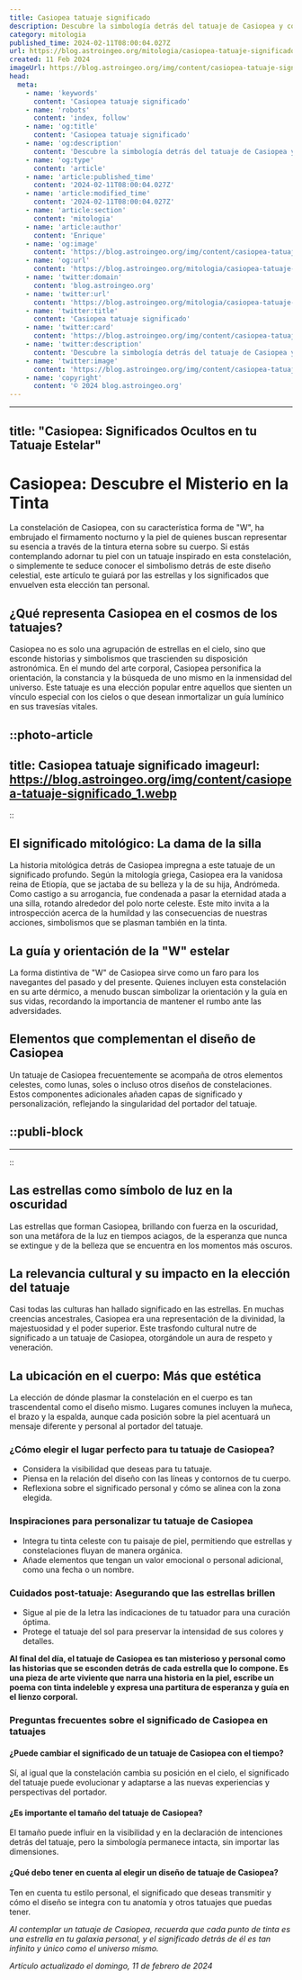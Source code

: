 ```yaml
---
title: Casiopea tatuaje significado
description: Descubre la simbología detrás del tatuaje de Casiopea y cómo puede representar tu camino y destino estelar. Encuentra inspiración aquí.
category: mitologia
published_time: 2024-02-11T08:00:04.027Z
url: https://blog.astroingeo.org/mitologia/casiopea-tatuaje-significado
created: 11 Feb 2024
imageUrl: https://blog.astroingeo.org/img/content/casiopea-tatuaje-significado_1.webp
head:
  meta:
    - name: 'keywords'
      content: 'Casiopea tatuaje significado'
    - name: 'robots'
      content: 'index, follow'
    - name: 'og:title'
      content: 'Casiopea tatuaje significado'
    - name: 'og:description'
      content: 'Descubre la simbología detrás del tatuaje de Casiopea y cómo puede representar tu camino y destino estelar. Encuentra inspiración aquí.'
    - name: 'og:type'
      content: 'article'
    - name: 'article:published_time'
      content: '2024-02-11T08:00:04.027Z'
    - name: 'article:modified_time'
      content: '2024-02-11T08:00:04.027Z'
    - name: 'article:section'
      content: 'mitologia'
    - name: 'article:author'
      content: 'Enrique'
    - name: 'og:image'
      content: 'https://blog.astroingeo.org/img/content/casiopea-tatuaje-significado_1.webp'
    - name: 'og:url'
      content: 'https://blog.astroingeo.org/mitologia/casiopea-tatuaje-significado'
    - name: 'twitter:domain'
      content: 'blog.astroingeo.org'
    - name: 'twitter:url'
      content: 'https://blog.astroingeo.org/mitologia/casiopea-tatuaje-significado'
    - name: 'twitter:title'
      content: 'Casiopea tatuaje significado'
    - name: 'twitter:card'
      content: 'https://blog.astroingeo.org/img/content/casiopea-tatuaje-significado_1.webp'
    - name: 'twitter:description'
      content: 'Descubre la simbología detrás del tatuaje de Casiopea y cómo puede representar tu camino y destino estelar. Encuentra inspiración aquí.'
    - name: 'twitter:image'
      content: 'https://blog.astroingeo.org/img/content/casiopea-tatuaje-significado_1.webp'
    - name: 'copyright'
      content: '© 2024 blog.astroingeo.org'
---
```

---
title: "Casiopea: Significados Ocultos en tu Tatuaje Estelar"
---

# Casiopea: Descubre el Misterio en la Tinta

La constelación de Casiopea, con su característica forma de "W", ha embrujado el firmamento nocturno y la piel de quienes buscan representar su esencia a través de la tintura eterna sobre su cuerpo. Si estás contemplando adornar tu piel con un tatuaje inspirado en esta constelación, o simplemente te seduce conocer el simbolismo detrás de este diseño celestial, este artículo te guiará por las estrellas y los significados que envuelven esta elección tan personal.

## ¿Qué representa Casiopea en el cosmos de los tatuajes?

Casiopea no es solo una agrupación de estrellas en el cielo, sino que esconde historias y simbolismos que trascienden su disposición astronómica. En el mundo del arte corporal, Casiopea personifica la orientación, la constancia y la búsqueda de uno mismo en la inmensidad del universo. Este tatuaje es una elección popular entre aquellos que sienten un vínculo especial con los cielos o que desean inmortalizar un guía lumínico en sus travesías vitales.


::photo-article
---
title: Casiopea tatuaje significado
imageurl: https://blog.astroingeo.org/img/content/casiopea-tatuaje-significado_1.webp
---
::



## El significado mitológico: La dama de la silla

La historia mitológica detrás de Casiopea impregna a este tatuaje de un significado profundo. Según la mitología griega, Casiopea era la vanidosa reina de Etiopía, que se jactaba de su belleza y la de su hija, Andrómeda. Como castigo a su arrogancia, fue condenada a pasar la eternidad atada a una silla, rotando alrededor del polo norte celeste. Este mito invita a la introspección acerca de la humildad y las consecuencias de nuestras acciones, simbolismos que se plasman también en la tinta.

## La guía y orientación de la "W" estelar

La forma distintiva de "W" de Casiopea sirve como un faro para los navegantes del pasado y del presente. Quienes incluyen esta constelación en su arte dérmico, a menudo buscan simbolizar la orientación y la guía en sus vidas, recordando la importancia de mantener el rumbo ante las adversidades.

## Elementos que complementan el diseño de Casiopea

Un tatuaje de Casiopea frecuentemente se acompaña de otros elementos celestes, como lunas, soles o incluso otros diseños de constelaciones. Estos componentes adicionales añaden capas de significado y personalización, reflejando la singularidad del portador del tatuaje.


  ::publi-block
  ---
  ---
  ::
  
  

## Las estrellas como símbolo de luz en la oscuridad

Las estrellas que forman Casiopea, brillando con fuerza en la oscuridad, son una metáfora de la luz en tiempos aciagos, de la esperanza que nunca se extingue y de la belleza que se encuentra en los momentos más oscuros.

## La relevancia cultural y su impacto en la elección del tatuaje

Casi todas las culturas han hallado significado en las estrellas. En muchas creencias ancestrales, Casiopea era una representación de la divinidad, la majestuosidad y el poder superior. Este trasfondo cultural nutre de significado a un tatuaje de Casiopea, otorgándole un aura de respeto y veneración.

## La ubicación en el cuerpo: Más que estética

La elección de dónde plasmar la constelación en el cuerpo es tan trascendental como el diseño mismo. Lugares comunes incluyen la muñeca, el brazo y la espalda, aunque cada posición sobre la piel acentuará un mensaje diferente y personal al portador del tatuaje.

### ¿Cómo elegir el lugar perfecto para tu tatuaje de Casiopea?

- Considera la visibilidad que deseas para tu tatuaje.
- Piensa en la relación del diseño con las líneas y contornos de tu cuerpo.
- Reflexiona sobre el significado personal y cómo se alinea con la zona elegida.

### Inspiraciones para personalizar tu tatuaje de Casiopea

- Integra tu tinta celeste con tu paisaje de piel, permitiendo que estrellas y constelaciones fluyan de manera orgánica.
- Añade elementos que tengan un valor emocional o personal adicional, como una fecha o un nombre.

### Cuidados post-tatuaje: Asegurando que las estrellas brillen

- Sigue al pie de la letra las indicaciones de tu tatuador para una curación óptima.
- Protege el tatuaje del sol para preservar la intensidad de sus colores y detalles.

**Al final del día, el tatuaje de Casiopea es tan misterioso y personal como las historias que se esconden detrás de cada estrella que lo compone. Es una pieza de arte viviente que narra una historia en la piel, escribe un poema con tinta indeleble y expresa una partitura de esperanza y guía en el lienzo corporal.**

### Preguntas frecuentes sobre el significado de Casiopea en tatuajes

#### ¿Puede cambiar el significado de un tatuaje de Casiopea con el tiempo?
Sí, al igual que la constelación cambia su posición en el cielo, el significado del tatuaje puede evolucionar y adaptarse a las nuevas experiencias y perspectivas del portador.

#### ¿Es importante el tamaño del tatuaje de Casiopea?
El tamaño puede influir en la visibilidad y en la declaración de intenciones detrás del tatuaje, pero la simbología permanece intacta, sin importar las dimensiones.

#### ¿Qué debo tener en cuenta al elegir un diseño de tatuaje de Casiopea?
Ten en cuenta tu estilo personal, el significado que deseas transmitir y cómo el diseño se integra con tu anatomía y otros tatuajes que puedas tener.

*Al contemplar un tatuaje de Casiopea, recuerda que cada punto de tinta es una estrella en tu galaxia personal, y el significado detrás de él es tan infinito y único como el universo mismo.*

_Artículo actualizado el domingo, 11 de febrero de 2024_